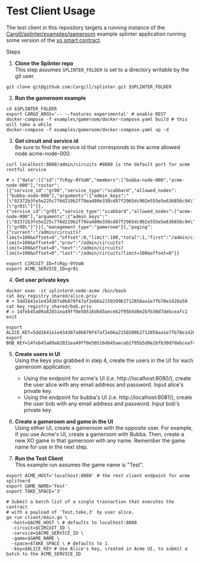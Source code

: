 # Test Client Usage

The test client in this repository targets a running instance of the [Cargill/splinter/examples/gameroom](https://github.com/Cargill/splinter/tree/master/examples/gameroom) example splinter application running some version of the [xo smart contract](https://github.com/hyperledger/sawtooth-sdk-rust/tree/master/examples/xo_rust).

Steps
1. **Clone the Splinter repo** <br> This step assumes `SPLINTER_FOLDER` is set to a directory writable by the git user.
```shell
git clone git@github.com:Cargill/splinter.git $SPLINTER_FOLDER
```

2. **Run the gameroom example**
```shell
cd $SPLINTER_FOLDER
export CARGO_ARGS='-- --features experimental' # enable REST
docker-compose -f examples/gameroom/docker-compose.yaml build # this will take a while
docker-compose -f examples/gameroom/docker-compose.yaml up -d
```

3. **Get circuit and service id** <br> Be sure to find the service id that corresponds to the acme allowed node acme-node-000.
```shell
curl localhost:8088/admin/circuits #8088 is the default port for acme restful service

# > {"data":[{"id":"fcRqy-0YVaN","members":["bubba-node-000","acme-node-000"],"roster":[{"service_id":"gr00","service_type":"scabbard","allowed_nodes":["bubba-node-000"],"arguments":{"admin_keys":"[\"02372b3fe5e225c776d219b2f79ea480e330cd87f2965dc902e555e5e636856c94\"]","peer_services":"[\"gr01\"]"}},{"service_id":"gr01","service_type":"scabbard","allowed_nodes":["acme-node-000"],"arguments":{"admin_keys":"[\"02372b3fe5e225c776d219b2f79ea480e330cd87f2965dc902e555e5e636856c94\"]","peer_services":"[\"gr00\"]"}}],"management_type":"gameroom"}],"paging":{"current":"/admin/circuits?limit=100&offset=0","offset":0,"limit":100,"total":1,"first":"/admin/circuits?limit=100&offset=0","prev":"/admin/circuits?limit=100&offset=0","next":"/admin/circuits?limit=100&offset=0","last":"/admin/circuits?limit=100&offset=0"}}

export CIRCUIT_ID=fcRqy-0YVaN
export ACME_SERVICE_ID=gr01
```

4. **Get user private keys**
```shell
docker exec -it splinterd-node-acme /bin/bash
cat key_registry_shared/alice.priv
# > 5dd1641e1e434387a9b870f47af2eb6a2150209b2712856aa1e7fb78e1426a58
cat key_registry_shared/bob.priv
# > 14feb45a09a82031ea49ff0e50516d645aeceb2f95b5d0e2bfb30d7debceafc1
exit

export ALICE_KEY=5dd1641e1e434387a9b870f47af2eb6a2150209b2712856aa1e7fb78e1426a58
export BOB_KEY=14feb45a09a82031ea49ff0e50516d645aeceb2f95b5d0e2bfb30d7debceafc1
```

5. **Create users in UI** <br> Using the keys you grabbed in step 4, create the users in the UI for each gameroom application:

    - Using the endpoint for acme's UI (i.e. http://localhost:8080/), create the user alice with any email address and password. Input alice's private key.
    - Using the endpoint for bubba's UI (i.e. http://localhost:8081/), create the user bob with any email address and password. Input bob's private key.

6. **Create a gameroom and game in the UI** <br> Using either UI, create a gameroom with the opposite user. For example, if you use Acme's UI, create a gameroom with Bubba. Then, create a new XO game in that gameroom with any name. Remember the game name for use in the next step.

7. **Run the Test Client** <br> This example run assumes the game name is "Test".
```shell
export ACME_HOST='localhost:8088' # the rest client endpoint for acme splitnerd
export GAME_NAME='Test'
export TAKE_SPACE='3'

# Submit a batch list of a single trasnaction that executes the contract
# with a payload of 'Test,take,3' by user alice.
go run client/main.go \
  -host=$ACME_HOST \ # defaults to localhost:8088
  -circuit=$CIRCUIT_ID \
  -service=$ACME_SERVICE_ID \
  -game=$GAME_NAME \
  -space=$TAKE_SPACE \ # defaults to 1
  -key=$ALICE_KEY # Use Alice's key, created in Acme UI, to submit a batch to the ACME_SERVICE_ID
```
